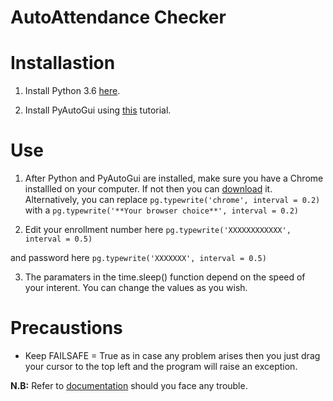 # AutoAttendance Checker
# Installastion 
1. Install Python 3.6 [here](https://www.python.org/downloads/release/python-364/).

2. Install PyAutoGui using [this](https://github.com/asweigart/pyautogui/blob/master/README.md) tutorial.

# Use
1. After Python and PyAutoGui are installed, make sure you have a Chrome installled on your computer. If not then you can [download](https://www.google.com/chrome/) it. Alternatively, you can replace `pg.typewrite('chrome', interval = 0.2)` with a `pg.typewrite('**Your browser choice**', interval = 0.2)
` 

2. Edit your enrollment number here
`pg.typewrite('XXXXXXXXXXXX', interval = 0.5)
`

and password here
`pg.typewrite('XXXXXXX', interval = 0.5)
`

3. The paramaters in the time.sleep() function depend on the speed of your interent. You can change the values as you wish.

# Precaustions
- Keep FAILSAFE = True as in case any problem arises then you just drag your cursor to the top left and the program will raise an exception.

**N.B:** Refer to [documentation](http://pyautogui.readthedocs.io/en/latest/) should you face any trouble.
